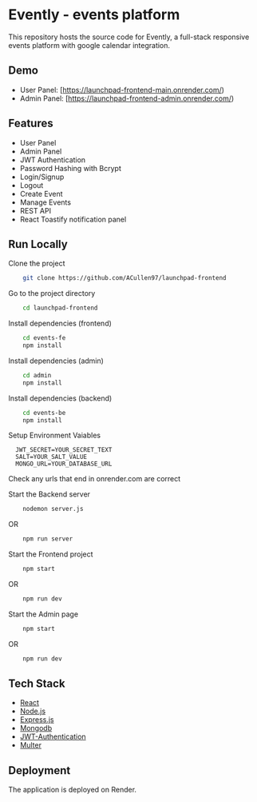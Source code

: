 # Evently - events platform

This repository hosts the source code for Evently, a full-stack responsive events platform with google calendar integration.

## Demo

- User Panel: [https://launchpad-frontend-main.onrender.com/)
- Admin Panel: [https://launchpad-frontend-admin.onrender.com/)

## Features

- User Panel
- Admin Panel
- JWT Authentication
- Password Hashing with Bcrypt
- Login/Signup
- Logout
- Create Event
- Manage Events
- REST API
- React Toastify notification panel
  
## Run Locally

Clone the project

```bash
    git clone https://github.com/ACullen97/launchpad-frontend
```
Go to the project directory

```bash
    cd launchpad-frontend
```
Install dependencies (frontend)

```bash
    cd events-fe
    npm install
```
Install dependencies (admin)

```bash
    cd admin
    npm install
```
Install dependencies (backend)

```bash
    cd events-be
    npm install
```
Setup Environment Vaiables

```Make .env file in "backend" folder and store environment Variables
  JWT_SECRET=YOUR_SECRET_TEXT
  SALT=YOUR_SALT_VALUE
  MONGO_URL=YOUR_DATABASE_URL
 ```

Check any urls that end in onrender.com are correct

Start the Backend server

```bash
    nodemon server.js
```
OR

```bash
    npm run server
```

Start the Frontend project

```bash
    npm start

```
OR

```bash
    npm run dev
```

Start the Admin page

```bash
    npm start
```
OR

```bash
    npm run dev
```
## Tech Stack
* [React](https://reactjs.org/)
* [Node.js](https://nodejs.org/en)
* [Express.js](https://expressjs.com/)
* [Mongodb](https://www.mongodb.com/)
* [JWT-Authentication](https://jwt.io/introduction)
* [Multer](https://www.npmjs.com/package/multer)

## Deployment

The application is deployed on Render.

